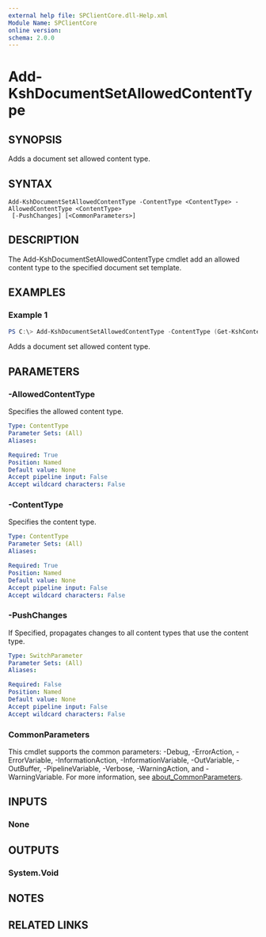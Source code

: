 ```yaml
---
external help file: SPClientCore.dll-Help.xml
Module Name: SPClientCore
online version:
schema: 2.0.0
---
```


# Add-KshDocumentSetAllowedContentType

## SYNOPSIS
Adds a document set allowed content type.

## SYNTAX

```
Add-KshDocumentSetAllowedContentType -ContentType <ContentType> -AllowedContentType <ContentType>
 [-PushChanges] [<CommonParameters>]
```

## DESCRIPTION
The Add-KshDocumentSetAllowedContentType cmdlet add an allowed content type to the specified document set template.

## EXAMPLES

### Example 1
```powershell
PS C:\> Add-KshDocumentSetAllowedContentType -ContentType (Get-KshContentType -ContentTypeId '0x0120D5200014BC33BECFD5C340922C6D6CECC7830D') -AllowedContentType (Get-KshContentType -ContentTypeId '0x0101009D1CB255DA76424F860D91F20E6C4118') -PushChanges
```

Adds a document set allowed content type.

## PARAMETERS

### -AllowedContentType
Specifies the allowed content type.

```yaml
Type: ContentType
Parameter Sets: (All)
Aliases:

Required: True
Position: Named
Default value: None
Accept pipeline input: False
Accept wildcard characters: False
```

### -ContentType
Specifies the content type.

```yaml
Type: ContentType
Parameter Sets: (All)
Aliases:

Required: True
Position: Named
Default value: None
Accept pipeline input: False
Accept wildcard characters: False
```

### -PushChanges
If Specified, propagates changes to all content types that use the content type.

```yaml
Type: SwitchParameter
Parameter Sets: (All)
Aliases:

Required: False
Position: Named
Default value: None
Accept pipeline input: False
Accept wildcard characters: False
```

### CommonParameters
This cmdlet supports the common parameters: -Debug, -ErrorAction, -ErrorVariable, -InformationAction, -InformationVariable, -OutVariable, -OutBuffer, -PipelineVariable, -Verbose, -WarningAction, and -WarningVariable. For more information, see [about_CommonParameters](http://go.microsoft.com/fwlink/?LinkID=113216).

## INPUTS

### None

## OUTPUTS

### System.Void

## NOTES

## RELATED LINKS
